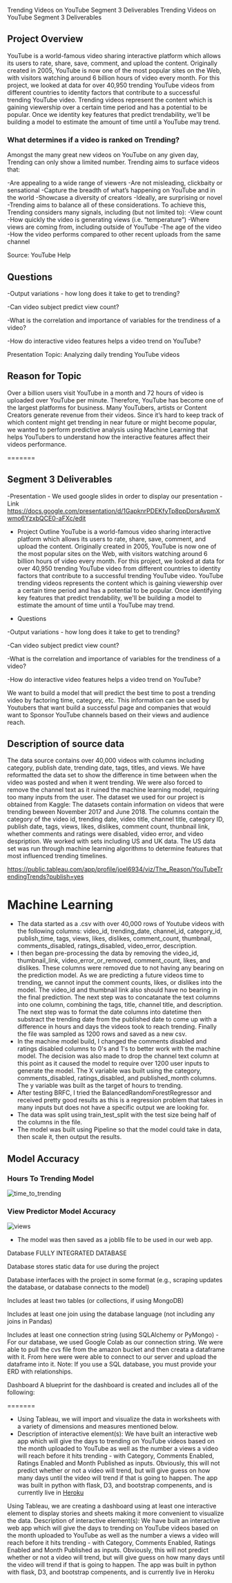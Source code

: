 Trending Videos on YouTube
Segment 3 Deliverables
Trending Videos on YouTube
Segment 3 Deliverables

## Project Overview 

YouTube is a world-famous video sharing interactive platform which allows its users to rate, share, save, comment, and upload the content. Originally created in 2005, YouTube is now one of the most popular sites on the Web, with visitors watching around 6 billion hours of video every month. For this project, we looked at data for over 40,950 trending YouTube videos from different countries to identity factors that contribute to a successful trending YouTube video.  Trending videos represent the content which is gaining viewership over a certain time period and has a potential to be popular. Once we identity key features that predict trendability, we'll be building a model to estimate the amount of time until a YouTube may trend.

### What determines if a video is ranked on Trending?

Amongst the many great new videos on YouTube on any given day, Trending can only show a limited number. Trending aims to surface videos that:

-Are appealing to a wide range of viewers
-Are not misleading, clickbaity or sensational
-Capture the breadth of what’s happening on YouTube and in the world
-Showcase a diversity of creators
-Ideally, are surprising or novel
-Trending aims to balance all of these considerations.
To achieve this, Trending considers many signals, including (but not limited to):
-View count
-How quickly the video is generating views (i.e. “temperature”)
-Where views are coming from, including outside of YouTube
-The age of the video
-How the video performs compared to other recent uploads from the same channel

Source: YouTube Help

## Questions

-Output variations - how long does it take to get to trending?

-Can video subject predict view count?

-What is the correlation and importance of variables for the trendiness of a video? 

-How do interactive video features helps a video trend on YouTube?


Presentation
Topic: Analyzing daily trending YouTube videos


## Reason for Topic

Over a billion users visit YouTube in a month and 72 hours of video is uploaded over YouTube per minute. Therefore, YouTube has become one of the largest platforms for business. Many YouTubers, artists or Content Creators generate revenue from their videos. Since it’s hard to keep track of which content might get trending in near future or might become popular, we wanted to perform predictive analysis using Machine Learning that helps YouTubers to understand how the interactive features affect their videos performance.

=======
## Segment 3 Deliverables

-Presentation 
        - We used google slides in order to display our presentation
        -Link https://docs.google.com/presentation/d/1GapknrPDEKfyTp8ppDorsAvpmXwmo6YzxbQCE0-aFXc/edit

- Project Outline
YouTube is a world-famous video sharing interactive platform which allows its users to rate, share, save, comment, and upload the content. Originally created in 2005, YouTube is now one of the most popular sites on the Web, with visitors watching around 6 billion hours of video every month. For this project, we looked at data for over 40,950 trending YouTube video from different countries to identity factors that contribute to a successful trending YouTube video. YouTube trending videos represents the content which is gaining viewership over a certain time period and has a potential to be popular. Once identifying key features that predict trendability, we'll be building a model to estimate the amount of time until a YouTube may trend.

- Questions

-Output variations - how long does it take to get to trending?

-Can video subject predict view count?

-What is the correlation and importance of variables for the trendiness of a video? 

-How do interactive video features helps a video trend on YouTube?


We want to build a model that will predict the best time to post a trending video by factoring time, category, etc.
This information can be used by Youtubers that want build a successful page and companies that would want to Sponsor YouTube channels based on their views and audience reach.


## Description of source data

The data source contains over 40,000 videos with columns including category, publish date, trending date, tags, titles, and views. We have reformatted the data set to show the difference in time between when the video was posted and when it went trending. We were also forced to remove the channel text as it ruined the machine learning model, requiring too many inputs from the user.
The dataset we used for our project is obtained from Kaggle: The datasets contain information on videos that were trending beween November 2017 and June 2018. The columns contain the category of the video id, trending date, video title, channel title, category ID, publish date, tags, views, likes, dislikes, comment count, thunbnail link, whether comments and ratings were disabled, video error, and video despription. We worked with sets including US and UK data.
The US data set was run through machine learning algorithms to determine features that most influenced trending timelines.

https://public.tableau.com/app/profile/joel6934/viz/The_Reason/YouTubeTrendingTrends?publish=yes


# Machine Learning
- The data started as a .csv with over 40,000 rows of Youtube videos with the following columns: video_id, trending_date, channel_id, category_id, publish_time, tags, views, likes, dislikes, comment_count, thumbnail, comments_disabled, ratings_disabled, video_error, description.
- I then began pre-processing the data by removing the video_id, thumbnail_link, video_error_or_removed, comment_count, likes, and dislikes.  These columns were removed due to not having any bearing on the prediction model.  As we are predicting a future videos time to trending, we cannot input the comment counts, likes, or dislikes into the model.  The video_id and thumbnail link also should have no bearing in the final prediction. The next step was to concatanate the text columns into one column, combining the tags, title, channel title, and description.  The next step was to format the date columns into datetime then substract the trending date from the published date to come up with a difference in hours and days the videos took to reach trending.  Finally the file was sampled as 1200 rows and saved as a new csv.    
- In the machine model build, I changed the comments disabled and ratings disabled columns to 0's and 1's to better work with the machine model.  The decision was also made to drop the channel text column at this point as it caused the model to require over 1200 user inputs to generate the model.  The X variable was built using the category, comments_disabled, ratings_disabled, and published_month columns.  The y variable was built as the target of hours to trending.  
- After testing BRFC, I tried the BalancedRandomForestRegressor and received pretty good results as this is a regression problem that takes in many inputs but does not have a specific output we are looking for.
- The data was split using train_test_split with the test size being half of the columns in the file.  
- The model was built using Pipeline so that the model could take in data, then scale it, then output the results.
## Model Accuracy
### Hours To Trending Model
![time_to_trending](https://github.com/jereediv/The_Reason/blob/fb434c5b57352955d380bd89288e81f06601b8c8/Images/US_model_accuracy.png)

### View Predictor Model Accuracy
![views](https://github.com/jereediv/The_Reason/blob/fb434c5b57352955d380bd89288e81f06601b8c8/Images/Views_accuracy.png)

- The model was then saved as a joblib file to be used in our web app.


Database
FULLY INTEGRATED DATABASE

 Database stores static data for use during the project

 Database interfaces with the project in some format (e.g., scraping updates the database, or database connects to the model)

 Includes at least two tables (or collections, if using MongoDB)

 Includes at least one join using the database language (not including any joins in Pandas)

Includes at least one connection string (using SQLAlchemy or PyMongo) -For our database, we used Google Colab as our connection string. We were able to pull the cvs file from the amazon bucket and then creata a dataframe with it. From here were were able to connect to our server and upload the dataframe into it. Note: If you use a SQL database, you must provide your ERD with relationships.

Dashboard
A blueprint for the dashboard is created and includes all of the following:

=======
- Using Tableau, we will import and visualize the data in worksheets with a variety of dimensions and measures mentioned below.
- Description of interactive element(s): We have built an interactive web app which will give the days to trending on YouTube videos based on the month uploaded to YouTube as well as the number a views a video will reach before it hits trending - with Category, Comments Enabled, Ratings Enabled and Month Published as inputs. Obviously, this will not predict whether or not a video will trend, but will give guess on how many days until the video will trend if that is going to happen. The app was built in python with flask, D3, and bootstrap compenents, and is currently live in [Heroku](https://trendingpickles.herokuapp.com/)


Using Tableau, we are creating a dashboard using at least one interactive element to display stories and sheets making it more convenient to visualize the data.
Description of interactive element(s): We have built an interactive web app which will give the days to trending on YouTube videos based on the month uploaded to YouTube as well as the number a views a video will reach before it hits trending - with Category, Comments Enabled, Ratings Enabled and Month Published as inputs. Obviously, this will not predict whether or not a video will trend, but will give guess on how many days until the video will trend if that is going to happen. The app was built in python with flask, D3, and bootstrap compenents, and is currently live in Heroku
